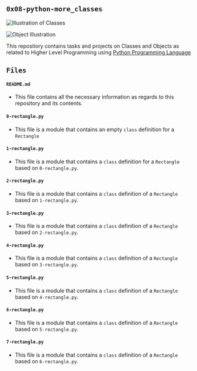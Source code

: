 ## `0x08-python-more_classes`

![Illustration of Classes](https://intellipaat.com/mediaFiles/2019/03/python10.png)

![Object Illustration](https://pythonlobby.com/wp-content/uploads/2020/08/object-oriented-programming-in-python.jpg)

This repository contains tasks and projects on Classes and Objects as related to Higher Level Programming using [Python Programming Language](https://en.wikipedia.org/wiki/Python_(programming_language))

## `Files`

#### `README.md`
  - This file contains all the necessary information as regards to this repository and its contents.

#### `0-rectangle.py`
  - This file is a module that contains an empty `class` definition for a `Rectangle`

#### `1-rectangle.py`
  - This file is a module that contains a `class` definition for a `Rectangle` based on `0-rectangle.py`.

#### `2-rectangle.py`
  - This file is a module that contains a `class` definition of a `Rectangle` based on `1-rectangle.py`.

#### `3-rectangle.py`
  - This file is a module that contains a `class` definition of a `Rectangle` based on `2-rectangle.py`.

#### `4-rectangle.py`
  - This file is a module that contains a `class` definition of a `Rectangle` based on `3-rectangle.py`.

#### `5-rectangle.py`
  - This file is a module that contains a `class` definition of a `Rectangle` based on `4-rectangle.py`.

#### `6-rectangle.py`
  - This file is a module that contains a `class` definition of a `Rectangle` based on `5-rectangle.py`.

#### `7-rectangle.py`
  - This file is a module that contains a `class` definition  of a `Rectangle` based on `6-rectangle.py`.
